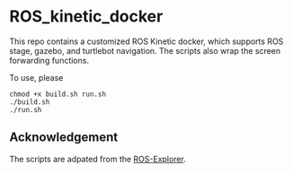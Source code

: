 # ROS_kinetic_docker

This repo contains a customized ROS Kinetic docker, which supports ROS stage, gazebo, and turtlebot navigation. The scripts also wrap the screen forwarding functions.

To use, please

```
chmod +x build.sh run.sh
./build.sh
./run.sh
```

## Acknowledgement

The scripts are adpated from the [ROS-Explorer](https://github.com/atilaromero/ros-explorer).